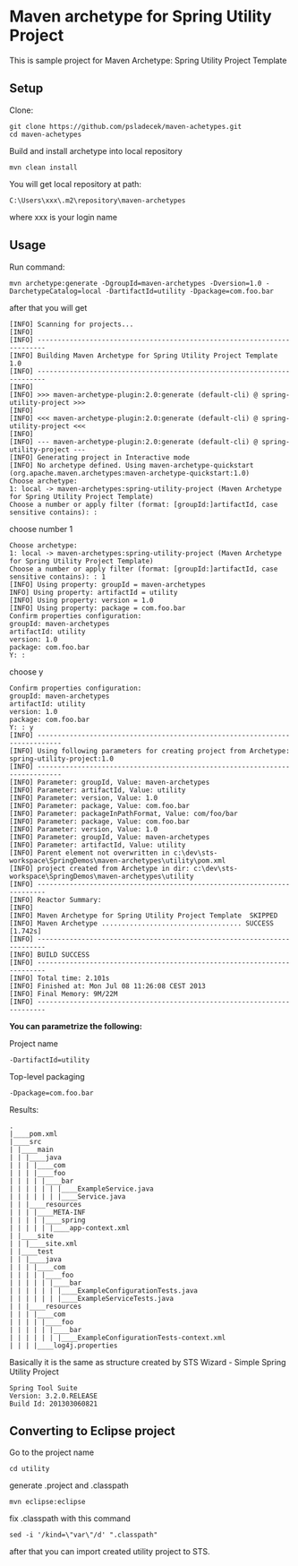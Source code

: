 # Maven archetype for Spring Utility Project
This is sample project for Maven Archetype: Spring Utility Project Template

## Setup

Clone:
	
	git clone https://github.com/psladecek/maven-achetypes.git
	cd maven-achetypes

Build and install archetype into local repository 
	
	mvn clean install
	
You will get local repository at path:	
	
	C:\Users\xxx\.m2\repository\maven-archetypes  
where xxx is your login name

## Usage

Run command:

	mvn archetype:generate -DgroupId=maven-archetypes -Dversion=1.0 -DarchetypeCatalog=local -DartifactId=utility -Dpackage=com.foo.bar

after that you will get

	[INFO] Scanning for projects...
	[INFO]
	[INFO] ------------------------------------------------------------------------
	[INFO] Building Maven Archetype for Spring Utility Project Template 1.0
	[INFO] ------------------------------------------------------------------------
	[INFO]
	[INFO] >>> maven-archetype-plugin:2.0:generate (default-cli) @ spring-utility-project >>>
	[INFO]
	[INFO] <<< maven-archetype-plugin:2.0:generate (default-cli) @ spring-utility-project <<<
	[INFO]
	[INFO] --- maven-archetype-plugin:2.0:generate (default-cli) @ spring-utility-project ---
	[INFO] Generating project in Interactive mode
	[INFO] No archetype defined. Using maven-archetype-quickstart (org.apache.maven.archetypes:maven-archetype-quickstart:1.0)
	Choose archetype:
	1: local -> maven-archetypes:spring-utility-project (Maven Archetype for Spring Utility Project Template)
	Choose a number or apply filter (format: [groupId:]artifactId, case sensitive contains): :

choose number 1

	Choose archetype:
	1: local -> maven-archetypes:spring-utility-project (Maven Archetype for Spring Utility Project Template)
	Choose a number or apply filter (format: [groupId:]artifactId, case sensitive contains): : 1
	[INFO] Using property: groupId = maven-archetypes
	INFO] Using property: artifactId = utility
	[INFO] Using property: version = 1.0
	[INFO] Using property: package = com.foo.bar
	Confirm properties configuration:
	groupId: maven-archetypes
	artifactId: utility
	version: 1.0
	package: com.foo.bar
 	Y: :
choose y

	Confirm properties configuration:
	groupId: maven-archetypes
	artifactId: utility
	version: 1.0
	package: com.foo.bar
 	Y: : y
	[INFO] ----------------------------------------------------------------------------
	[INFO] Using following parameters for creating project from Archetype: spring-utility-project:1.0
	[INFO] ----------------------------------------------------------------------------
	[INFO] Parameter: groupId, Value: maven-archetypes
	[INFO] Parameter: artifactId, Value: utility
	[INFO] Parameter: version, Value: 1.0
	[INFO] Parameter: package, Value: com.foo.bar
	[INFO] Parameter: packageInPathFormat, Value: com/foo/bar
	[INFO] Parameter: package, Value: com.foo.bar
	[INFO] Parameter: version, Value: 1.0
	[INFO] Parameter: groupId, Value: maven-archetypes
	[INFO] Parameter: artifactId, Value: utility
	[INFO] Parent element not overwritten in c:\dev\sts-workspace\SpringDemos\maven-archetypes\utility\pom.xml
	[INFO] project created from Archetype in dir: c:\dev\sts-workspace\SpringDemos\maven-archetypes\utility
	[INFO] ------------------------------------------------------------------------
	[INFO] Reactor Summary:
	[INFO]
	[INFO] Maven Archetype for Spring Utility Project Template  SKIPPED
	[INFO] Maven Archetype ................................... SUCCESS [1.742s]
	[INFO] ------------------------------------------------------------------------
	[INFO] BUILD SUCCESS
	[INFO] ------------------------------------------------------------------------
	[INFO] Total time: 2.101s
	[INFO] Finished at: Mon Jul 08 11:26:08 CEST 2013
	[INFO] Final Memory: 9M/22M
	[INFO] ------------------------------------------------------------------------

<b>You can parametrize the following:</b>
	
Project name

	-DartifactId=utility

Top-level packaging

	-Dpackage=com.foo.bar
		
Results:
	
	.
	|____pom.xml
	|____src
	| |____main
	| | |____java
	| | | |____com
	| | | |____foo
	| | | | |____bar
	| | | | | | |____ExampleService.java
	| | | | | | |____Service.java
	| | |____resources
	| | | |____META-INF
	| | | | |____spring
	| | | | | |____app-context.xml
	| |____site
	| | |____site.xml
	| |____test
	| | |____java
	| | | |____com
	| | | | |____foo
	| | | | | |____bar
	| | | | | | |____ExampleConfigurationTests.java
	| | | | | | |____ExampleServiceTests.java
	| | |____resources
	| | | |____com
	| | | | |____foo
	| | | | | |____bar
	| | | | | | |____ExampleConfigurationTests-context.xml
	| | | |____log4j.properties	

Basically it is the same as structure created by STS Wizard - Simple Spring Utility Project

	Spring Tool Suite 
	Version: 3.2.0.RELEASE
	Build Id: 201303060821

## Converting to Eclipse project

Go to the project name

	cd utility

generate .project and .classpath

	mvn eclipse:eclipse

fix .classpath with this command

	sed -i '/kind=\"var\"/d' ".classpath"

after that you can import created utility project to STS.
